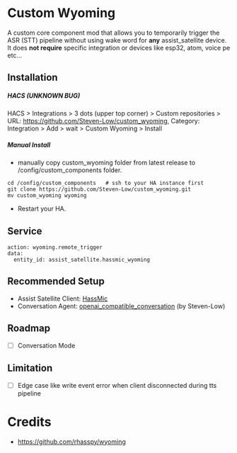 # Custom Wyoming
A custom core component mod that allows you to temporarily trigger the ASR (STT) pipeline without using wake word for **any** assist_satellite device. It does **not require** specific integration or devices like esp32, atom, voice pe etc...

## Installation
##### HACS (UNKNOWN BUG)
HACS > Integrations > 3 dots (upper top corner) > Custom repositories > URL: https://github.com/Steven-Low/custom_wyoming, Category: Integration > Add > wait > Custom Wyoming > Install

##### Manual Install
- manually copy custom_wyoming folder from latest release to /config/custom_components folder.
```
cd /config/custom_components   # ssh to your HA instance first
git clone https://github.com/Steven-Low/custom_wyoming.git
mv custom_wyoming wyoming
```
- Restart your HA.

## Service
```
action: wyoming.remote_trigger
data:
  entity_id: assist_satellite.hassmic_wyoming
```

## Recommended Setup
- Assist Satellite Client: [HassMic](https://github.com/jeffc/hassmic) 
- Conversation Agent: [openai_compatible_conversation](https://github.com/Steven-Low/openai_compatible_conversation) (by Steven-Low) 

## Roadmap
- [ ] Conversation Mode

## Limitation
- [ ] Edge case like write event error when client disconnected during tts pipeline

# Credits
- https://github.com/rhasspy/wyoming